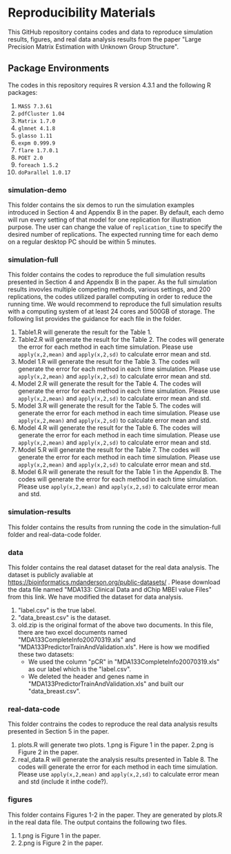 # Reproducibility Materials

This GitHub repository contains codes and data to reproduce simulation results, figures, and real data analysis results from the paper "Large Precision Matrix Estimation with Unknown Group Structure".



## Package Environments

The codes in this repository requires R version 4.3.1 and the following R packages:

1. ```MASS 7.3.61```
2. ```pdfCluster 1.04```
3. ```Matrix 1.7.0```
4. ```glmnet 4.1.8```
5. ```glasso 1.11```
6. ```expm 0.999.9```
7. ```flare 1.7.0.1```
8. ```POET 2.0```
9. ```foreach 1.5.2```
10. ```doParallel 1.0.17```


### simulation-demo 

This folder contains the six demos to run the simulation examples introduced in Section 4 and Appendix B in the paper. By default, each demo will run every setting of that model for one replication for illustration purpose. The user can change the value of ```replication_time``` to specify the desired number of replications. The expected running time for each demo on a regular desktop PC should be within 5 minutes. 

### simulation-full  

This folder contains the codes to reproduce the full simulation results presented in Section 4 and Appendix B in the paper. As the full simulation results invovles multiple competing methods, various settings, and 200 replications, the codes utilized  parallel computing in order to reduce the running time. We would recommend to reproduce the full simulation results with a computing system of at least 24 cores and 500GB of storage. The following list provides the guidance for each file in the folder.

1. Table1.R will generate the result for the Table 1.
2. Table2.R will generate the result for the Table 2. The codes will generate the error for each method in each time simulation. Please use ```apply(x,2,mean)``` and ```apply(x,2,sd)``` to calculate error mean and std.
3. Model 1.R will generate the result for the Table 3. The codes will generate the error for each method in each time simulation. Please use ```apply(x,2,mean)``` and ```apply(x,2,sd)``` to calculate error mean and std.
4. Model 2.R will generate the result for the Table 4. The codes will generate the error for each method in each time simulation. Please use ```apply(x,2,mean)``` and ```apply(x,2,sd)``` to calculate error mean and std.
5. Model 3.R will generate the result for the Table 5. The codes will generate the error for each method in each time simulation. Please use ```apply(x,2,mean)``` and ```apply(x,2,sd)``` to calculate error mean and std.
6. Model 4.R will generate the result for the Table 6. The codes will generate the error for each method in each time simulation. Please use ```apply(x,2,mean)``` and ```apply(x,2,sd)``` to calculate error mean and std.
7. Model 5.R will generate the result for the Table 7. The codes will generate the error for each method in each time simulation. Please use ```apply(x,2,mean)``` and ```apply(x,2,sd)``` to calculate error mean and std.
8. Model 6.R will generate the result for the Table 1 in the Appendix B. The codes will generate the error for each method in each time simulation. Please use ```apply(x,2,mean)``` and ```apply(x,2,sd)``` to calculate error mean and std.


### simulation-results  

This folder contains the results from running the code in the simulation-full folder and real-data-code folder. 


### data

This folder contains the real dataset dataset for the real data analysis. The dataset is publicly avaliable at  https://bioinformatics.mdanderson.org/public-datasets/ . Please download the data file named "MDA133: Clinical Data and dChip MBEI value Files" from this link. We have modified the dataset for data analysis.

1. "label.csv" is the true label.
2. "data_breast.csv" is the dataset.
3. old.zip is the original format of the above two documents. In this file, there are two excel documents named "MDA133CompleteInfo20070319.xls" and "MDA133PredictorTrainAndValidation.xls". Here is how we modified these two datasets:
    *  We used the column "pCR" in "MDA133CompleteInfo20070319.xls" as our label which is the "label.csv".
    *  We deleted the header and genes name in "MDA133PredictorTrainAndValidation.xls" and built our "data_breast.csv".


### real-data-code  

This folder contrains the codes to reproduce the real data analysis results presented in Section 5 in the paper. 
1. plots.R will generate two plots. 1.png is Figure 1 in the paper. 2.png is Figure 2 in the paper.
2. real_data.R will generate the analysis results presented in Table 8. The codes will generate the error for each method in each time simulation. Please use ```apply(x,2,mean)``` and ```apply(x,2,sd)``` to calculate error mean and std (include it inthe code?).

### figures  

This folder contains Figures 1-2 in the paper. They are generated by plots.R in the real data file. The output contains the following two files.

1. 1.png is Figure 1 in the paper.
2. 2.png is Figure 2 in the paper.

